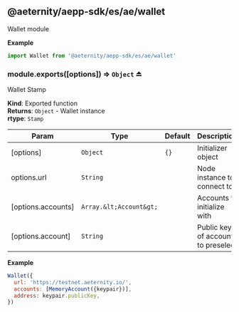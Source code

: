 <a id="module_@aeternity/aepp-sdk/es/ae/wallet"></a>

## @aeternity/aepp-sdk/es/ae/wallet
Wallet module

**Example**  
```js
import Wallet from '@aeternity/aepp-sdk/es/ae/wallet'
```
<a id="exp_module_@aeternity/aepp-sdk/es/ae/wallet--module.exports"></a>

### module.exports([options]) ⇒ `Object` ⏏
Wallet Stamp

**Kind**: Exported function  
**Returns**: `Object` - Wallet instance  
**rtype**: `Stamp`

| Param | Type | Default | Description |
| --- | --- | --- | --- |
| [options] | `Object` | <code>{}</code> | Initializer object |
| options.url | `String` |  | Node instance to connect to |
| [options.accounts] | `Array.&lt;Account&gt;` |  | Accounts to initialize with |
| [options.account] | `String` |  | Public key of account to preselect |

**Example**  
```js
Wallet({
  url: 'https://testnet.aeternity.io/',
  accounts: [MemoryAccount({keypair})],
  address: keypair.publicKey,
})
```
